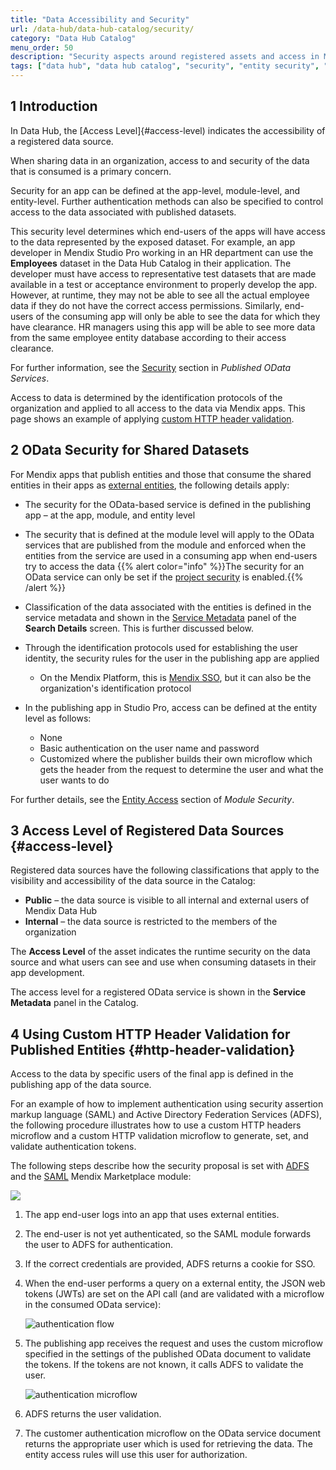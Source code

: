 ```yaml
---
title: "Data Accessibility and Security"
url: /data-hub/data-hub-catalog/security/
category: "Data Hub Catalog"
menu_order: 50
description: "Security aspects around registered assets and access in Mendix Data Hub."
tags: ["data hub", "data hub catalog", "security", "entity security", "dataset security","odata service security"]
---
```


## 1 Introduction

In Data Hub, the [Access Level]{#access-level) indicates the accessibility of a registered data source.

When sharing data in an organization, access to and security of the data that is consumed is a primary concern.

Security for an app can be defined at the app-level, module-level, and entity-level. Further authentication methods can also be specified to control access to the data associated with published datasets.

This security level determines which end-users of the apps will have access to the data represented by the exposed dataset. For example, an app developer in Mendix Studio Pro working in an HR department can use the **Employees** dataset in the Data Hub Catalog in their application. The developer must have access to representative test datasets that are made available in a test or acceptance environment to properly develop the app. However, at runtime, they may not be able to see all the actual employee data if they do not have the correct access permissions. Similarly, end-users of the consuming app will only be able to see the data for which they have clearance.  HR managers using this app will be able to see more data from the same employee entity database according to their access clearance.

For further information, see the [Security](/refguide/published-odata-services/#security) section in *Published OData Services*.

Access to data is determined by the identification protocols of the organization and applied to all access to the data via Mendix apps. This page shows an example of applying [custom HTTP header validation](#http-header-validation).

## 2 OData Security for Shared Datasets

For Mendix apps that publish entities and those that consume the shared entities in their apps as [external entities](/refguide/external-entities/), the following details apply:

* The security for the OData-based service is defined in the publishing app – at the app, module, and entity level
* The security that is defined at the module level will apply to the OData services that are published from the module and enforced when the entities from the service are used in a consuming app when end-users try to access the data
	{{% alert color="info" %}}The security for an OData service can only be set if the [project security](/refguide/project-security/) is enabled.{{% /alert %}}

* Classification of the data associated with the entities is defined in the service metadata and shown in the [Service Metadata](/data-hub/data-hub-catalog/search/#metadata) panel of the **Search Details** screen. This is further discussed below.
* Through the identification protocols used for establishing the user identity, the security rules for the user in the publishing app are applied

	* On the Mendix Platform, this is [Mendix SSO](/developerportal/deploy/mendix-sso/),  but it can also be the organization's identification protocol
* In the publishing app in Studio Pro, access can be defined at the entity level as follows:

	* None
	* Basic authentication on the user name and password
	* Customized where the publisher builds their own microflow which gets the header from the request to determine the user and what the user wants to do

For further details, see the [Entity Access](/refguide/module-security/#entity-access) section of *Module Security*.

## 3 Access Level of Registered Data Sources {#access-level}

Registered data sources have the following classifications that apply to the visibility and accessibility of the data source in the Catalog:

* **Public**  – the data source is visible to all internal and external users of Mendix Data Hub
* **Internal**  – the data source is restricted to the members of the organization

The **Access Level** of the asset indicates the runtime security on the data source and what users can see and use when consuming datasets in their app development.

The access level for a registered OData service is shown in the **Service Metadata** panel in the Catalog.

## 4 Using Custom HTTP Header Validation for Published Entities {#http-header-validation}

Access to the data by specific users of the final app is defined in the publishing app of the data source.

For an example of how to implement authentication using security assertion markup language (SAML) and Active Directory Federation Services (ADFS),  the following procedure illustrates how to use a custom HTTP headers microflow and a custom HTTP validation microflow to generate, set, and validate authentication tokens.

The following steps describe how the security proposal is set with [ADFS](https://docs.microsoft.com/en-us/windows-server/identity/active-directory-federation-services) and the [SAML](/appstore/modules/saml/) Mendix Marketplace module:

![](/attachments/data-hub/data-hub-catalog/security/federation-with-ADFS-SAML-schematic.png)

1. The app end-user logs into an app that uses external entities.
2. The end-user is not yet authenticated, so the SAML module forwards the user to ADFS for authentication.
3. If the correct credentials are provided, ADFS returns a cookie for SSO.

4. When the end-user performs a query on a external entity, the JSON web tokens (JWTs) are set on the API call (and are validated with a microflow in the consumed OData service):

    ![authentication flow](/attachments/data-hub/data-hub-catalog/security/authentication-headers-from-microflow.png)

5. The publishing app receives the request and uses the custom microflow specified in the settings of the published OData document to validate the tokens. If the tokens are not known, it calls ADFS to validate the user.

    ![authentication microflow](/attachments/data-hub/data-hub-catalog/security/authentication-microflow.png)

6. ADFS returns the user validation.
7. The customer authentication microflow on the OData service document returns the appropriate user which is used for retrieving the data. The entity access rules will use this user for authorization.
